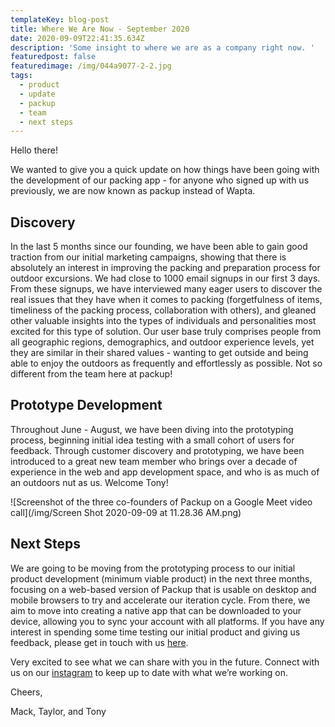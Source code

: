 ```yaml
---
templateKey: blog-post
title: Where We Are Now - September 2020
date: 2020-09-09T22:41:35.634Z
description: 'Some insight to where we are as a company right now. '
featuredpost: false
featuredimage: /img/044a9077-2-2.jpg
tags:
  - product
  - update
  - packup
  - team
  - next steps
---
```


Hello there!

We wanted to give you a quick update on how things have been going with the development of our packing app - for anyone who signed up with us previously, we are now known as packup instead of Wapta.

## Discovery

In the last 5 months since our founding, we have been able to gain good traction from our initial marketing campaigns, showing that there is absolutely an interest in improving the packing and preparation process for outdoor excursions. We had close to 1000 email signups in our first 3 days. From these signups, we have interviewed many eager users to discover the real issues that they have when it comes to packing (forgetfulness of items, timeliness of the packing process, collaboration with others), and gleaned other valuable insights into the types of individuals and personalities most excited for this type of solution. Our user base truly comprises people from all geographic regions, demographics, and outdoor experience levels, yet they are similar in their shared values - wanting to get outside and being able to enjoy the outdoors as frequently and effortlessly as possible. Not so different from the team here at packup!

## Prototype Development

Throughout June - August, we have been diving into the prototyping process, beginning initial idea testing with a small cohort of users for feedback. Through customer discovery and prototyping, we have been introduced to a great new team member who brings over a decade of experience in the web and app development space, and who is as much of an outdoors nut as us. Welcome Tony!

![Screenshot of the three co-founders of Packup on a Google Meet video call](/img/Screen Shot 2020-09-09 at 11.28.36 AM.png)

## Next Steps

We are going to be moving from the prototyping process to our initial product development (minimum viable product) in the next three months, focusing on a web-based version of Packup that is usable on desktop and mobile browsers to try and accelerate our iteration cycle. From there, we aim to move into creating a native app that can be downloaded to your device, allowing you to sync your account with all platforms. If you have any interest in spending some time testing our initial product and giving us feedback, please get in touch with us [here](/contact).

Very excited to see what we can share with you in the future. Connect with us on our [instagram](https://www.instagram.com/getpackup/) to keep up to date with what we’re working on.

Cheers,

Mack, Taylor, and Tony
